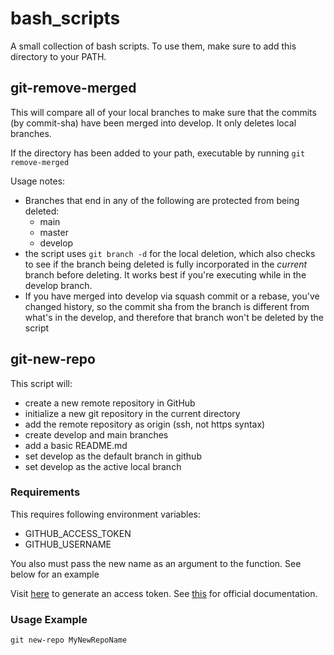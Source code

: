 # bash_scripts
A small collection of bash scripts. To use them, make sure to add this directory to your PATH.

## git-remove-merged

This will compare all of your local branches to make sure that the commits (by commit-sha) have been merged into develop. It only deletes local branches.

If the directory has been added to your path, executable by running `git remove-merged`

Usage notes:
* Branches that end in any of the following are protected from being deleted:
  * main
  * master
  * develop
* the script uses `git branch -d` for the local deletion, which also checks to see if the branch being deleted is fully incorporated in the *current* branch before deleting. It works best if you're executing while in the develop branch.
* If you have merged into develop via squash commit or a rebase, you've changed history, so the commit sha from the branch is different from what's in the develop, and therefore that branch won't be deleted by the script

## git-new-repo

This script will:

* create a new remote repository in GitHub
* initialize a new git repository in the current directory
* add the remote repository as origin (ssh, not https syntax)
* create develop and main branches
* add a basic README.md
* set develop as the default branch in github
* set develop as the active local branch

### Requirements
This requires following environment variables:
* GITHUB_ACCESS_TOKEN
* GITHUB_USERNAME

You also must pass the new name as an argument to the function.  See below for an example

Visit [here](https://github.com/settings/tokens) to generate an access token.  See [this](https://help.github.com/en/articles/creating-a-personal-access-token-for-the-command-line) for official documentation.

### Usage Example
`git new-repo MyNewRepoName`
